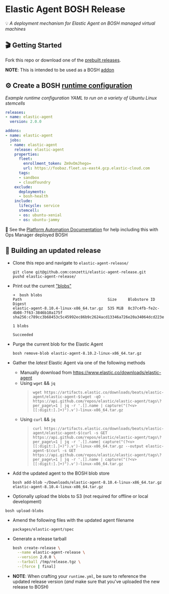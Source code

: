 Elastic Agent BOSH Release
===========================
💡 _A deployment mechanism for Elastic Agent on BOSH managed virtual machines_

## 🎬 Getting Started

Fork this repo or download one of the [prebuilt releases](https://github.com/conzetti/elastic-agent-release/releases).

**NOTE**: This is intended to be used as a BOSH [addon](https://bosh.io/docs/runtime-config/#update)

## ⚙️ Create a BOSH [runtime configuration](manifests/runtime.yml)
_Example runtime configuration YAML to run on a variety of Ubuntu Linux stemcells_

```yml
releases:
- name: elastic-agent
  version: 2.0.0

addons:
- name: elastic-agent
  jobs:
  - name: elastic-agent
    release: elastic-agent
    properties:
      fleet:
        enrollment_token: Zm9vOmJhego=
        url: https://foobaz.fleet.us-east4.gcp.elastic-cloud.com
      tags:
      - sandbox
      - cloudfoundry
    exclude:
      deployments:
      - bosh-health
    include:
      lifecycle: service
      stemcell:
      - os: ubuntu-xenial
      - os: ubuntu-jammy
```

📣 See the [Platform Automation Documentation](https://docs.pivotal.io/platform-automation/v5.0/tasks.html#update-runtime-config) for help including this with Ops Manager deployed BOSH

## 🔨 Building an updated release
* Clone this repo and navigate to `elastic-agent-release/`
  ```console
  git clone git@github.com:conzetti/elastic-agent-release.git
  pushd elastic-agent-release/
  ```

* Print out the current ["blobs" ](https://bosh.io/docs/release-blobs/)
  ```console
  ➜  bosh blobs
  Path                                      Size     Blobstore ID                          Digest
  elastic-agent-8.10.4-linux-x86_64.tar.gz  535 MiB  8c37c4fb-fe2c-4b08-7f63-3846b10a175f  sha256:c789cc3b68453c5c45992ec86b9c2624acd13346a726e20a34064dcd223e470b

  1 blobs

  Succeeded
  ```

* Purge the current blob for the Elastic Agent
  ```console
  bosh remove-blob elastic-agent-8.10.2-linux-x86_64.tar.gz
  ```

* Gather the _latest_ Elastic Agent via one of the following methods
  * Manually download from https://www.elastic.co/downloads/elastic-agent
  * Using `wget` && `jq`
    > ```wget https://artifacts.elastic.co/downloads/beats/elastic-agent/elastic-agent-$(wget -qO - https://api.github.com/repos/elastic/elastic-agent/tags\?per_page\=1 | jq -r '.[].name | capture("(?<v>[[:digit:].]+)").v')-linux-x86_64.tar.gz```
  * Using `curl` && `jq`
    > ```curl https://artifacts.elastic.co/downloads/beats/elastic-agent/elastic-agent-$(curl -s GET https://api.github.com/repos/elastic/elastic-agent/tags\?per_page\=1 | jq -r '.[].name| capture("(?<v>[[:digit:].]+)").v')-linux-x86_64.tar.gz --output elastic-agent-$(curl -s GET https://api.github.com/repos/elastic/elastic-agent/tags\?per_page\=1 | jq -r '.[].name | capture("(?<v>[[:digit:].]+)").v')-linux-x86_64.tar.gz```

* Add the updated agent to the BOSH blob store
  ```console
  bosh add-blob ~/Downloads/elastic-agent-8.10.4-linux-x86_64.tar.gz elastic-agent-8.10.4-linux-x86_64.tar.gz
  ```

* Optionally upload the blobs to S3 (not required for offline or local development)
```console
bosh upload-blobs
```

* Amend the following files with the updated agent filename
  ```
  packages/elastic-agent/spec
  ```

* Generate a release tarball
  ```bash
  bosh create-release \
    --name elastic-agent-release \
    --version 2.0.0 \
    --tarball /tmp/release.tgz \
    --[force | final]
  ```

* **NOTE**: When crafting your `runtime.yml`, be sure to reference the updated release version (_and_ make sure that you've uploaded the new release to BOSH)